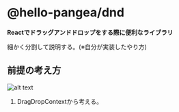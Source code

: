 # @hello-pangea/dnd

**Reactでドラッグアンドドロップをする際に便利なライブラリ**

細かく分割して説明する。(※自分が実装したやり方)

## 前提の考え方
![alt text](https://user-images.githubusercontent.com/2182637/53607406-c8f3a780-3c12-11e9-979c-7f3b5bd1bfbd.gif)

1. DragDropContextから考える。


